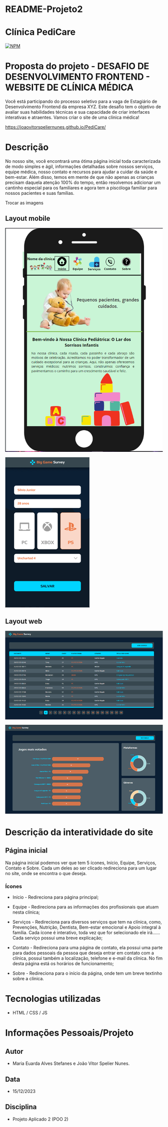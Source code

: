 # README-Projeto2
# Clínica PediCare
[![NPM](https://img.shields.io/npm/l/react)](https://github.com/devsuperior/sds1-wmazoni/blob/master/LICENSE) 

# Proposta do projeto - DESAFIO DE DESENVOLVIMENTO FRONTEND - WEBSITE DE CLÍNICA MÉDICA
Você está participando do processo seletivo para a vaga de Estagiário de
Desenvolvimento Frontend da empresa XYZ. Este desafio tem o objetivo de avaliar
suas habilidades técnicas e sua capacidade de criar interfaces interativas e atraentes.
Vamos criar o site de uma clínica médica!

https://joaovitorspeliernunes.github.io/PediCare/


# Descrição
No nosso site, você encontrará uma ótima página inicial toda caracterizada de modo simples e ágil, informações detalhadas sobre nossos serviços, equipe médica, nosso contato e recursos para ajudar a cuidar da saúde e bem-estar. Além disso, temos em mente de que não apenas as crianças precisam daquela atenção 100% do tempo, então resolvemos adicionar um cantinho especial para os familiares e agora tem a piscóloga familiar para nossos pacientes e suas famílias.


Trocar as imagens
## Layout mobile
![Mobile 1](https://github.com/JoaoVitorSpelierNunes/PediCare/blob/main/imagem_2023-12-15_213658257.png) 

![Mobile 2](https://github.com/acenelio/assets/raw/main/sds1/mobile2.png)

## Layout web
![Web 1](https://github.com/acenelio/assets/raw/main/sds1/web1.png)

![Web 2](https://github.com/acenelio/assets/raw/main/sds1/web2.png)

# Descrição da interatividade do site
## Página inicial
Na página inicial podemos ver que tem 5 ícones, Início, Equipe, Serviços, Contato e Sobre. Cada um deles ao ser clicado redireciona para um lugar no site, onde se encontra o que deseja.
### Ícones
- Início - Redireciona para página principal;
  
- Equipe - Redireciona para as informações dos profissionais que atuam nesta clínica;
  
- Serviços - Redireciona para diversos serviços que tem na clínica, como, Prevenções, Nutrição, Dentista, Bem-estar emocional e Apoio integral à família. Cada ícone é interativo, toda vez que for selecionado ele irá...... Cada serviço possui uma breve explicação;
  
- Contato - Redireciona para uma página de contato, ela possui uma parte para dados pessoais da pessoa que deseja entrar em contato com a clínica, possui também a localização, telefone e e-mail da clínica. No fim desta página está os horários de funcionamento;
  
- Sobre - Redireciona para o início da página, onde tem um breve textinho sobre a clínica.

## 

# Tecnologias utilizadas
- HTML / CSS / JS 

# Informações Pessoais/Projeto

## Autor

- Maria Euarda Alves Stefanes e João Vitor Spelier Nunes.

## Data
- 15/12/2023

## Disciplina
- Projeto Aplicado 2 (POO 2)


